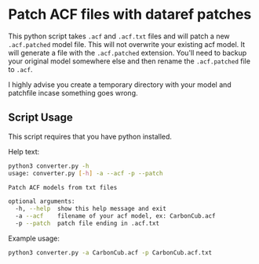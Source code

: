 # Patch ACF files with dataref patches

This python script takes ```.acf``` and ```.acf.txt``` files and will patch a new ```.acf.patched``` model file. This will not overwrite your existing acf model. It will generate a file with the ```.acf.patched``` extension. You'll need to backup your original model somewhere else and then rename the ```.acf.patched``` file to ```.acf```.

I highly advise you create a temporary directory with your model and patchfile incase something goes wrong. 

## Script Usage

This script requires that you have python installed.

Help text:

```bash
python3 converter.py -h
usage: converter.py [-h] -a --acf -p --patch

Patch ACF models from txt files

optional arguments:
  -h, --help  show this help message and exit
  -a --acf    filename of your acf model, ex: CarbonCub.acf
  -p --patch  patch file ending in .acf.txt
```

Example usage:

```bash
python3 converter.py -a CarbonCub.acf -p CarbonCub.acf.txt
```